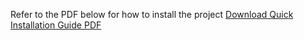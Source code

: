 Refer to the PDF below for how to install the project
[Download Quick Installation Guide PDF](/quick-installation-guide.pdf)
